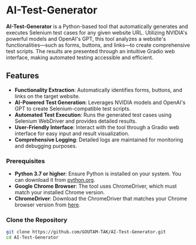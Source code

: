# AI-Test-Generator

**AI-Test-Generator** is a Python-based tool that automatically generates and executes Selenium test cases for any given website URL. Utilizing NVIDIA's powerful models and OpenAI's GPT, this tool analyzes a website's functionalities—such as forms, buttons, and links—to create comprehensive test scripts. The results are presented through an intuitive Gradio web interface, making automated testing accessible and efficient.

## Features

- **Functionality Extraction**: Automatically identifies forms, buttons, and links on the target website.
- **AI-Powered Test Generation**: Leverages NVIDIA models and OpenAI's GPT to create Selenium-compatible test scripts.
- **Automated Test Execution**: Runs the generated test cases using Selenium WebDriver and provides detailed results.
- **User-Friendly Interface**: Interact with the tool through a Gradio web interface for easy input and result visualization.
- **Comprehensive Logging**: Detailed logs are maintained for monitoring and debugging purposes.

### Prerequisites

- **Python 3.7 or higher**: Ensure Python is installed on your system. You can download it from [python.org](https://www.python.org/downloads/).
- **Google Chrome Browser**: The tool uses ChromeDriver, which must match your installed Chrome version.
- **ChromeDriver**: Download the ChromeDriver that matches your Chrome browser version from [here](https://sites.google.com/a/chromium.org/chromedriver/downloads).

### Clone the Repository

```bash
git clone https://github.com/GOUTAM-TAK/AI-Test-Generator.git
cd AI-Test-Generator
```
